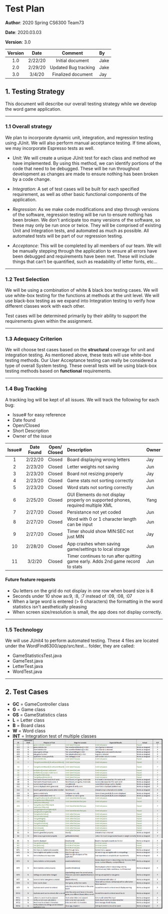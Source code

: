 # Test Plan

**Author**: 2020 Spring CS6300 Team73

**Date**: 2020.03.03

**Version**: 3.0

| Version | Date    | Comment  | By |
| :----: | :-----------: | :-----------:|:----
| 1.0 | 2/22/20 | Initial document | Jake
| 2.0 | 2/29/20 | Updated Bug tracking | Jake
| 3.0 | 3/4/20 | Finalized document | Jay 

## 1. Testing Strategy

This document will describe our overall testing strategy while we develop the word game application.

-----

### 1.1 Overall strategy

We plan to incorporate dynamic unit, integration, and regression testing using JUnit. We will also perform manual acceptance testing.  If time allows, we may incorporate Espresso tests as well.

* *Unit*: We will create a unique JUnit test for each class and method we have implemented. By using this method, we can identify portions of the code that need to be debugged.  These will be run throughout development as changes are made to ensure nothing has been broken by a code change.

* *Integration*: A set of test cases will be built for each specified requirement, as well as other basic functional components of the application.

* *Regression*: As we make code modifications and step through versions of the software, regression testing will be run to ensure nothing has been broken.  We don't anticipate too many versions of the software, so these may only be run once or twice. They will be comprised of existing Unit and  Integration tests, and automated as much as possible. All automated tests will be part of our regression testing.

* *Acceptance*: This will be completed by all members of our team.  We will be manually stepping through the application to ensure all errors have been debugged and requirements have been met. These will include things that can’t be quantified, such as readability of letter fonts, etc...

-----

### 1.2 Test Selection

We will be using a combination of white & black box testing cases.  We will use white-box testing for the functions at methods at the unit level.  We will use black-box testing as we expand into Integration testing to verify how different classes work with each other.

Test cases will be determined primarily by their ability to support the requirements given within the assignment.

-----

### 1.3 Adequacy Criterion

We will choose test cases based on the **structural** coverage for unit and integration testing.  As mentioned above, these tests will use white-box testing methods.  Our User Acceptance testing can really be considered a type of overall System testing.  These overall tests will be using black-box testing methods based on **functional** requirements.

-----

### 1.4 Bug Tracking

A tracking log will be kept of all issues.  We will track the following for each bug:
* Issue# for easy reference
* Date found
* Open/Closed
* Short Description
* Owner of the issue

| Issue# | Date<BR>Found    | Open/<BR>Closed  | Description | Owner
| :----: | :-----------: | :-----------:| :---------- | :----
| 1 | 2/22/20 | Closed | Board displaying wrong letters | Jay
| 2 | 2/23/20 | Closed | Letter weights not saving | Jun
| 3 | 2/23/20 | Closed | Board not resizing properly | Jay
| 4 | 2/23/20 | Closed | Game stats not sorting correctly | Jun
| 5 | 2/23/20 | Closed | Word stats not sorting correctly | Jun
| 6 | 2/25/20 | Closed | GUI Elements do not display properly on supported phones, required multiple XML | Yang
| 7 | 2/27/20 | Closed | Persistance not yet coded | Jun
| 8 | 2/27/20 | Closed | Word with 0 or 1 character length can be input | Jun
| 9 | 2/27/20 | Closed | Timer should show MIN:SEC not just MIN | Jay
| 10 | 2/28/20 | Closed | App crashes when saving game/settings to local storage | Jun
| 11 | 3/2/20 | Closed | Timer continues to run after quitting game early. Adds 2nd game record to stats | Jun

#### Future feature requests
* Qu letters on the grid do not display in one row when board size is 8
* Seconds under 10 show as:9, :8, :7 instead of :09, :08, :07
* When a large word is entered (> 6 characters) the formatting in the word statistics isn't aesthetically pleasing
* When screen size/resolution is small, the app does not display correctly. 

-----

### 1.5 Technology

We will use JUnit4 to perform automated testing. These 4 files are located under the WordFind6300/app/src/test... folder, they are called:
* GameStatisticsTest.java
* GameTest.java
* LetterTest.java
* WordTest.java

-----

## 2. Test Cases

* **GC** = GameController class
* **G** = Game class
* **GS** = GameStatistics class
* **L** = Letter class
* **B** = Board class
* **W** = Word class
* **INT** = Integration test of multiple classes
![Image of Test Results](./images/TestResults-1.png)
![Image of Test Results](./images/TestResults-2.png)
